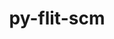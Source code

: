 ---
title: "py-flit-scm"
layout: cache
categories: [package, develop-2025-05-25]
meta: {"compilers": ["none"], "num_specs": 1, "num_specs_by_stack": {"hep": 1, "root": 1}, "oss": ["ubuntu22.04"], "platforms": ["linux"], "stacks": ["hep", "root"], "targets": ["x86_64_v3"], "versions": ["1.7.0"]}
spec_details: [{"compiler": "none", "hash": "wajb56ixe23pege2o4wjmcf4hljvxnmn", "os": "ubuntu22.04", "platform": "linux", "size": "-", "stacks": ["hep", "root"], "target": "x86_64_v3", "variants": ["build_system=python_pip"], "versions": ["1.7.0"]}]
---